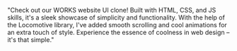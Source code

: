 "Check out our WORKS website UI clone! Built with HTML, CSS, and JS skills, it's a sleek showcase of simplicity and functionality.
With the help of the Locomotive library, I've added smooth scrolling and cool animations for an extra touch of style.
Experience the essence of coolness in web design – it's that simple."
